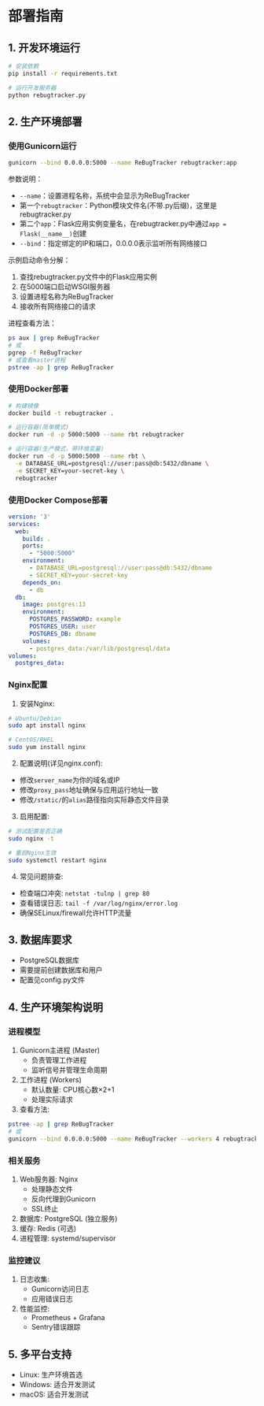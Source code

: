 # 部署指南

## 1. 开发环境运行
```bash
# 安装依赖
pip install -r requirements.txt

# 运行开发服务器
python rebugtracker.py
```

## 2. 生产环境部署

### 使用Gunicorn运行

```bash
gunicorn --bind 0.0.0.0:5000 --name ReBugTracker rebugtracker:app
```

参数说明：
- `--name`：设置进程名称，系统中会显示为ReBugTracker
- 第一个`rebugtracker`：Python模块文件名(不带.py后缀)，这里是rebugtracker.py
- 第二个`app`：Flask应用实例变量名，在rebugtracker.py中通过`app = Flask(__name__)`创建
- `--bind`：指定绑定的IP和端口，0.0.0.0表示监听所有网络接口

示例启动命令分解：
1. 查找rebugtracker.py文件中的Flask应用实例
2. 在5000端口启动WSGI服务器
3. 设置进程名称为ReBugTracker
4. 接收所有网络接口的请求

进程查看方法：
```bash
ps aux | grep ReBugTracker
# 或
pgrep -f ReBugTracker
# 或查看master进程
pstree -ap | grep ReBugTracker
```

### 使用Docker部署
```bash
# 构建镜像
docker build -t rebugtracker .

# 运行容器(简单模式)
docker run -d -p 5000:5000 --name rbt rebugtracker

# 运行容器(生产模式，带环境变量)
docker run -d -p 5000:5000 --name rbt \
  -e DATABASE_URL=postgresql://user:pass@db:5432/dbname \
  -e SECRET_KEY=your-secret-key \
  rebugtracker
```

### 使用Docker Compose部署
```yaml
version: '3'
services:
  web:
    build: .
    ports:
      - "5000:5000"
    environment:
      - DATABASE_URL=postgresql://user:pass@db:5432/dbname
      - SECRET_KEY=your-secret-key
    depends_on:
      - db
  db:
    image: postgres:13
    environment:
      POSTGRES_PASSWORD: example
      POSTGRES_USER: user
      POSTGRES_DB: dbname
    volumes:
      - postgres_data:/var/lib/postgresql/data
volumes:
  postgres_data:
```

### Nginx配置

1. 安装Nginx:
```bash
# Ubuntu/Debian
sudo apt install nginx

# CentOS/RHEL
sudo yum install nginx
```

2. 配置说明(详见nginx.conf):
- 修改`server_name`为你的域名或IP
- 修改`proxy_pass`地址确保与应用运行地址一致
- 修改`/static/`的`alias`路径指向实际静态文件目录

3. 启用配置:
```bash
# 测试配置是否正确
sudo nginx -t

# 重启Nginx生效
sudo systemctl restart nginx
```

4. 常见问题排查:
- 检查端口冲突: `netstat -tulnp | grep 80`
- 查看错误日志: `tail -f /var/log/nginx/error.log`
- 确保SELinux/firewall允许HTTP流量

## 3. 数据库要求
- PostgreSQL数据库
- 需要提前创建数据库和用户
- 配置见config.py文件

## 4. 生产环境架构说明

### 进程模型
1. Gunicorn主进程 (Master)
   - 负责管理工作进程
   - 监听信号并管理生命周期
2. 工作进程 (Workers)
   - 默认数量: CPU核心数×2+1
   - 处理实际请求
3. 查看方法:
```bash
pstree -ap | grep ReBugTracker
# 或
gunicorn --bind 0.0.0.0:5000 --name ReBugTracker --workers 4 rebugtracker:app
```

### 相关服务
1. Web服务器: Nginx
   - 处理静态文件
   - 反向代理到Gunicorn
   - SSL终止
2. 数据库: PostgreSQL (独立服务)
3. 缓存: Redis (可选)
4. 进程管理: systemd/supervisor

### 监控建议
1. 日志收集:
   - Gunicorn访问日志
   - 应用错误日志
2. 性能监控:
   - Prometheus + Grafana
   - Sentry错误跟踪

## 5. 多平台支持
- Linux: 生产环境首选
- Windows: 适合开发测试
- macOS: 适合开发测试
